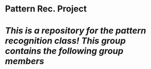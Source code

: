 # Pattern Rec. Project
# _This is a repository for the pattern recognition class! This group contains the following group members_
